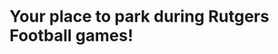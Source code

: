 <!DOCTYPE html>
<html>
  <head>
    <title>RF Parking</title>
  </head>
  <body>
    <h1>Your place to park during Rutgers Football games!</h1>
  </body>
</html>
